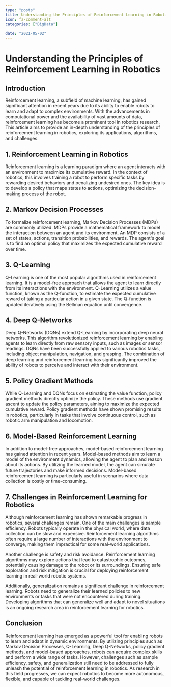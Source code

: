 ```yaml
---
type: "posts"
title: Understanding the Principles of Reinforcement Learning in Robotics
icon: fa-comment-alt
categories: ["BigData"]

date: "2021-05-02"
---
```




# Understanding the Principles of Reinforcement Learning in Robotics

## Introduction

Reinforcement learning, a subfield of machine learning, has gained significant attention in recent years due to its ability to enable robots to learn and adapt to complex environments. With the advancements in computational power and the availability of vast amounts of data, reinforcement learning has become a prominent tool in robotics research. This article aims to provide an in-depth understanding of the principles of reinforcement learning in robotics, exploring its applications, algorithms, and challenges.

## 1. Reinforcement Learning in Robotics

Reinforcement learning is a learning paradigm where an agent interacts with an environment to maximize its cumulative reward. In the context of robotics, this involves training a robot to perform specific tasks by rewarding desired behaviors and penalizing undesired ones. The key idea is to develop a policy that maps states to actions, optimizing the decision-making process of the robot.

## 2. Markov Decision Processes

To formalize reinforcement learning, Markov Decision Processes (MDPs) are commonly utilized. MDPs provide a mathematical framework to model the interaction between an agent and its environment. An MDP consists of a set of states, actions, transition probabilities, and rewards. The agent's goal is to find an optimal policy that maximizes the expected cumulative reward over time.

## 3. Q-Learning

Q-Learning is one of the most popular algorithms used in reinforcement learning. It is a model-free approach that allows the agent to learn directly from its interactions with the environment. Q-Learning utilizes a value function, known as the Q-function, to estimate the expected cumulative reward of taking a particular action in a given state. The Q-function is updated iteratively using the Bellman equation until convergence.

## 4. Deep Q-Networks

Deep Q-Networks (DQNs) extend Q-Learning by incorporating deep neural networks. This algorithm revolutionized reinforcement learning by enabling agents to learn directly from raw sensory inputs, such as images or sensor readings. DQNs have been successfully applied to various robotics tasks, including object manipulation, navigation, and grasping. The combination of deep learning and reinforcement learning has significantly improved the ability of robots to perceive and interact with their environment.

## 5. Policy Gradient Methods

While Q-Learning and DQNs focus on estimating the value function, policy gradient methods directly optimize the policy. These methods use gradient ascent to update the policy parameters, aiming to maximize the expected cumulative reward. Policy gradient methods have shown promising results in robotics, particularly in tasks that involve continuous control, such as robotic arm manipulation and locomotion.

## 6. Model-Based Reinforcement Learning

In addition to model-free approaches, model-based reinforcement learning has gained attention in recent years. Model-based methods aim to learn a model of the environment dynamics, allowing the agent to plan and reason about its actions. By utilizing the learned model, the agent can simulate future trajectories and make informed decisions. Model-based reinforcement learning is particularly useful in scenarios where data collection is costly or time-consuming.

## 7. Challenges in Reinforcement Learning for Robotics

Although reinforcement learning has shown remarkable progress in robotics, several challenges remain. One of the main challenges is sample efficiency. Robots typically operate in the physical world, where data collection can be slow and expensive. Reinforcement learning algorithms often require a large number of interactions with the environment to converge, making them impractical for some real-world applications.

Another challenge is safety and risk avoidance. Reinforcement learning algorithms may explore actions that lead to catastrophic outcomes, potentially causing damage to the robot or its surroundings. Ensuring safe exploration and risk mitigation is crucial for deploying reinforcement learning in real-world robotic systems.

Additionally, generalization remains a significant challenge in reinforcement learning. Robots need to generalize their learned policies to new environments or tasks that were not encountered during training. Developing algorithms that can generalize well and adapt to novel situations is an ongoing research area in reinforcement learning for robotics.

## Conclusion

Reinforcement learning has emerged as a powerful tool for enabling robots to learn and adapt in dynamic environments. By utilizing principles such as Markov Decision Processes, Q-Learning, Deep Q-Networks, policy gradient methods, and model-based approaches, robots can acquire complex skills and perform a wide range of tasks. However, challenges such as sample efficiency, safety, and generalization still need to be addressed to fully unleash the potential of reinforcement learning in robotics. As research in this field progresses, we can expect robotics to become more autonomous, flexible, and capable of tackling real-world challenges.